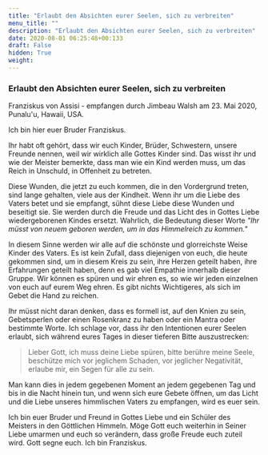 ```yaml
---
title: "Erlaubt den Absichten eurer Seelen, sich zu verbreiten"
menu_title: ""
description: "Erlaubt den Absichten eurer Seelen, sich zu verbreiten"
date: 2020-08-01 06:25:48+00:133
draft: False
hidden: True
weight:
---
```

### Erlaubt den Absichten eurer Seelen, sich zu verbreiten

Franziskus von Assisi - empfangen durch Jimbeau Walsh am 23. Mai 2020, Punalu'u, Hawaii, USA.

Ich bin hier euer Bruder Franziskus.

Ihr habt oft gehört, dass wir euch Kinder, Brüder, Schwestern, unsere Freunde nennen, weil wir wirklich alle Gottes Kinder sind. Das wisst ihr und wie der Meister bemerkte, dass man wie ein Kind werden muss, um das Reich in Unschuld, in Offenheit zu betreten.

Diese Wunden, die jetzt zu euch kommen, die in den Vordergrund treten, sind lange gehalten, viele aus der Kindheit. Wenn ihr um die Liebe des Vaters betet und sie empfangt, sühnt diese Liebe diese Wunden und beseitigt sie. Sie werden durch die Freude und das Licht des in Gottes Liebe wiedergeborenen Kindes ersetzt. Wahrlich, die Bedeutung dieser Worte *"Ihr müsst von neuem geboren werden, um in das Himmelreich zu kommen."*

In diesem Sinne werden wir alle auf die schönste und glorreichste Weise Kinder des Vaters. Es ist kein Zufall, dass diejenigen von euch, die heute gekommen sind, um in diesem Kreis zu sein, ihre Herzen geteilt haben, ihre Erfahrungen geteilt haben, denn es gab viel Empathie innerhalb dieser Gruppe. Wir können es spüren und wir ehren es, so wie wir jeden einzelnen von euch auf eurem Weg ehren. Es gibt nichts Wichtigeres, als sich im Gebet die Hand zu reichen.

Ihr müsst nicht daran denken, dass es formell ist, auf den Knien zu sein, Gebetsperlen oder einen Rosenkranz zu haben oder ein Mantra oder bestimmte Worte. Ich schlage vor, dass ihr den Intentionen eurer Seelen erlaubt, sich während eures Tages in dieser tieferen Bitte auszustrecken:

> Lieber Gott, ich muss deine Liebe spüren, bitte berühre meine Seele, beschütze mich vor jeglichem Schaden, vor jeglicher Negativität, erlaube mir, ein Segen für alle zu sein.

Man kann dies in jedem gegebenen Moment an jedem gegebenen Tag und bis in die Nacht hinein tun, und wenn sich eure Gebete öffnen, um das Licht und die Liebe unseres himmlischen Vaters zu empfangen, wird es euer sein.

Ich bin euer Bruder und Freund in Gottes Liebe und ein Schüler des Meisters in den Göttlichen Himmeln. Möge Gott euch weiterhin in Seiner Liebe umarmen und euch so verändern, dass große Freude euch zuteil wird. Gott segne euch. Ich bin Franziskus.
